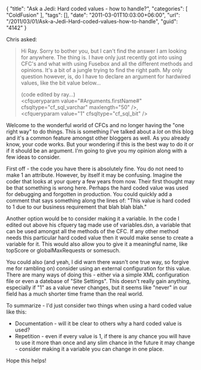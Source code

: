 {
	"title": "Ask a Jedi: Hard coded values - how to handle?",
	"categories": [
		"ColdFusion"
	],
	"tags": [],
	"date": "2011-03-01T10:03:00+06:00",
	"url": "/2011/03/01/Ask-a-Jedi-Hard-coded-values-how-to-handle",
	"guid": "4142"
}

Chris asked:

<blockquote>
Hi Ray. Sorry to bother you, but I can't find the answer I am looking for anywhere. The thing is. I have only just recently got into using CFC's and what with using Fusebox and all the different methods and opinions. It's a bit of a jungle trying to find the right path. My only question however, is, do I have to declare an argument for hardwired values, like the bit value below...

(code edited by ray...)<br/>
&lt;cfqueryparam value="#Arguments.firstName#" cfsqltype="cf_sql_varchar" maxlength="50" /&gt;,<br/>
&lt;cfqueryparam value="1" cfsqltype="cf_sql_bit" /&gt;
</blockquote>

Welcome to the wonderful world of CFCs and no longer having the "one right way" to do things. This is something I've talked about a <i>lot</i> on this blog and it's a common feature amongst other bloggers as well. As you already know, your code works. But your wondering if this is the best way to do it or if it should be an argument. I'm going to give you my opinion along with a few ideas to consider.
<!--more-->
First off - the code you have there is absolutely fine. You do not need to make 1 an attribute. However, by itself it may be confusing. Imagine the coder that looks at your query a few years from now. Their first thought may be that something is wrong here. Perhaps the hard coded value was used for debugging and forgotten in production. You could quickly add a comment that says something along the lines of: "This value is hard coded to 1 due to our business requirement that blah blah blah." 

Another option would be to consider making it a variable. In the code I edited out above his cfquery tag made use of variables.dsn, a variable that can be used amongst all the methods of the CFC. If any other method needs this particular hard coded value then it would make sense to create a variable for it. This would also allow you to give it a meaningful name, like topScore or globalMaxRequests or somesuch. 

You could also (and yeah, I did warn there wasn't one true way, so forgive me for rambling on) consider using an external configuration for this value. There are many ways of doing this - either via a simple XML configuration file or even a datebase of "Site Settings". This doesn't really gain anything, especially if "1" as a value never changes, but it seems like "never" in our field has a much shorter time frame than the real world. 

To summarize - I'd just consider two things when using a hard coded value like this:

<ul>
<li>Documentation - will it be clear to others why a hard coded value is used?
<li> Repetition - even if every value is 1, if there is any chance you will have to use it more than once and any slim chance in the future it may change - consider making it a variable you can change in one place.
</ul>

Hope this helps!